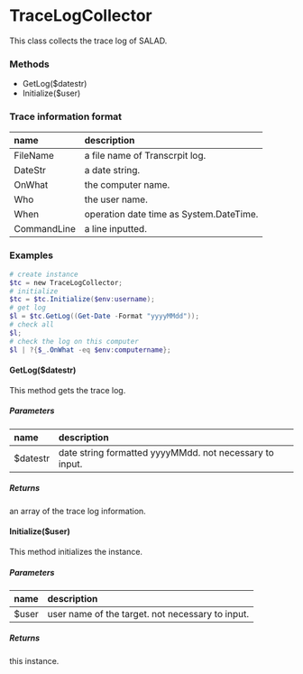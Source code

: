 # TraceLogCollector
This class collects the trace log of SALAD.

### Methods
- GetLog($datestr)
- Initialize($user)

### Trace information format
| name | description |
|:--|:--|
| FileName | a file name of Transcrpit log. |
| DateStr | a date string. |
| OnWhat | the computer name. |
| Who | the user name. |
| When | operation date time as System.DateTime. |
| CommandLine | a line inputted. |

### Examples
``` powershell
# create instance
$tc = new TraceLogCollector;
# initialize
$tc = $tc.Initialize($env:username);
# get log
$l = $tc.GetLog((Get-Date -Format "yyyyMMdd"));
# check all
$l;
# check the log on this computer
$l | ?{$_.OnWhat -eq $env:computername};
```

#### GetLog($datestr)
This method gets the trace log.

##### Parameters
| name | description |
|:--|:--|
| $datestr | date string formatted yyyyMMdd. not necessary to input. |

##### Returns
an array of the trace log information.

#### Initialize($user)
This method initializes the instance.

##### Parameters
| name | description |
|:--|:--|
| $user | user name of the target. not necessary to input. |

##### Returns
this instance.
